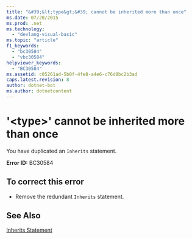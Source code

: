 ```yaml
---
title: "&#39;&lt;type&gt;&#39; cannot be inherited more than once"
ms.date: 07/20/2015
ms.prod: .net
ms.technology: 
  - "devlang-visual-basic"
ms.topic: "article"
f1_keywords: 
  - "bc30584"
  - "vbc30584"
helpviewer_keywords: 
  - "BC30584"
ms.assetid: c05261ad-5b0f-4fe8-a4e6-c76d8bc2b3ad
caps.latest.revision: 8
author: dotnet-bot
ms.author: dotnetcontent
---
```

# &#39;&lt;type&gt;&#39; cannot be inherited more than once
You have duplicated an `Inherits` statement.  
  
 **Error ID:** BC30584  
  
## To correct this error  
  
-   Remove the redundant `Inherits` statement.  
  
## See Also  
 [Inherits Statement](../../visual-basic/language-reference/statements/inherits-statement.md)
